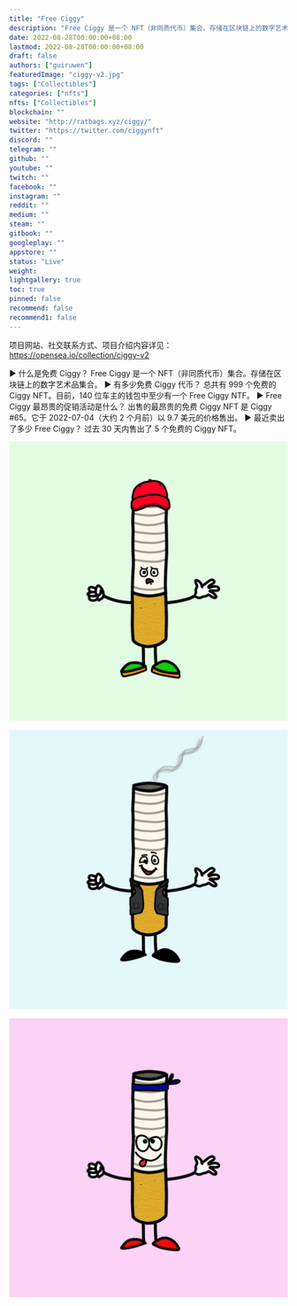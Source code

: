 ```yaml
---
title: "Free Ciggy"
description: "Free Ciggy 是一个 NFT（非同质代币）集合。存储在区块链上的数字艺术品集合。"
date: 2022-08-28T00:00:00+08:00
lastmod: 2022-08-28T00:00:00+08:00
draft: false
authors: ["guiruwen"]
featuredImage: "ciggy-v2.jpg"
tags: ["Collectibles"]
categories: ["nfts"]
nfts: ["Collectibles"]
blockchain: ""
website: "http://ratbags.xyz/ciggy/"
twitter: "https://twitter.com/ciggynft"
discord: ""
telegram: ""
github: ""
youtube: ""
twitch: ""
facebook: ""
instagram: ""
reddit: ""
medium: ""
steam: ""
gitbook: ""
googleplay: ""
appstore: ""
status: "Live"
weight: 
lightgallery: true
toc: true
pinned: false
recommend: false
recommend1: false
---
```

项目网站、社交联系方式、项目介绍内容详见：https://opensea.io/collection/ciggy-v2

▶ 什么是免费 Ciggy？
Free Ciggy 是一个 NFT（非同质代币）集合。存储在区块链上的数字艺术品集合。
▶ 有多少免费 Ciggy 代币？
总共有 999 个免费的 Ciggy NFT。目前，140 位车主的钱包中至少有一个 Free Ciggy NTF。
▶ Free Ciggy 最昂贵的促销活动是什么？
出售的最昂贵的免费 Ciggy NFT 是 Ciggy #65。它于 2022-07-04（大约 2 个月前）以 9.7 美元的价格售出。
▶ 最近卖出了多少 Free Ciggy？
过去 30 天内售出了 5 个免费的 Ciggy NFT。

![nft](01.jpg)

![nft](02.jpg)

![nft](03.jpg)

